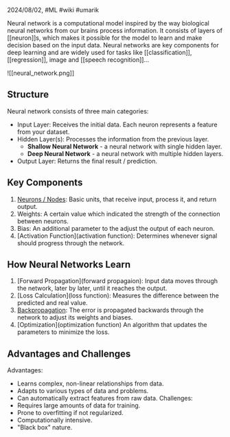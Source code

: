 2024/08/02, #ML #wiki #umarik 

Neural network is a computational model inspired by the way biological neural networks from our brains process information. It consists of layers of [[neuron]]s, which makes it possible for the model to learn and make decision based on the input data. Neural networks are key components for deep learning and are widely used for tasks like [[classification]], [[regression]], image and [[speech recognition]]...

![[neural_network.png]]
## Structure
Neural network consists of three main categories: 
- Input Layer: Receives the initial data. Each neuron represents a feature from your dataset.
- Hidden Layer(s): Processes the information from the previous layer.
	- **Shallow Neural Network** - a neural network with single hidden layer.
	- **Deep Neural Network** - a neural network with multiple hidden layers.
- Output Layer: Returns the final result / prediction.
## Key Components
1. [Neurons / Nodes](neuron): Basic units, that receive input, process it, and return output.
2. Weights: A certain value which indicated the strength of the connection between neurons.
3. Bias: An additional parameter to the adjust the output of each neuron.
4. [Activation Function](activation function): Determines whenever signal should progress through the network.
## How Neural Networks Learn
1. [Forward Propagation](forward propagaion): Input data moves through the network, later by later, until it reaches the output.
2. [Loss Calculation](loss function): Measures the difference between the predicted and real value.
3. [Backpropagation](backpropagation): The error is propagated backwards through the network to adjust its weights and biases.
4. [Optimization](optimization function) An algorithm that updates the parameters to minimize the loss.
## Advantages and Challenges
Advantages:
- Learns complex, non-linear relationships from data.
- Adapts to various types of data and problems.
- Can automatically extract features from raw data.
Challenges:
- Requires large amounts of data for training.
- Prone to overfitting if not regularized.
- Computationally intensive.
- "Black box" nature.